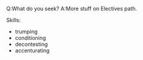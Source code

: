 Q:What do you seek?
A:More stuff on Electives path.

Skills:
* trumping
* conditioning
* decontesting
* accenturating
